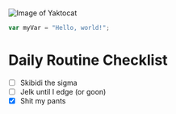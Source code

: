 #  

![Image of Yaktocat](https://octodex.github.com/images/yaktocat.png)

``` javascript
var myVar = "Hello, world!";
```

# Daily Routine Checklist
- [ ] Skibidi the sigma
- [ ] Jelk until I edge (or goon)
- [x] Shit my pants
